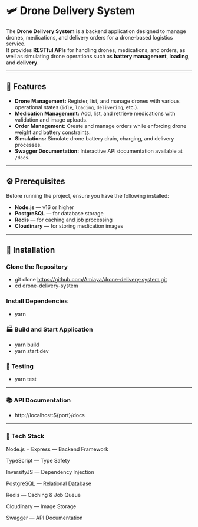 # 🛩️ Drone Delivery System

The **Drone Delivery System** is a backend application designed to manage drones, medications, and delivery orders for a drone-based logistics service.  
It provides **RESTful APIs** for handling drones, medications, and orders, as well as simulating drone operations such as **battery management**, **loading**, and **delivery**.

---

## 🚀 Features

- **Drone Management:** Register, list, and manage drones with various operational states (`idle`, `loading`, `delivering`, etc.).
- **Medication Management:** Add, list, and retrieve medications with validation and image uploads.
- **Order Management:** Create and manage orders while enforcing drone weight and battery constraints.
- **Simulations:** Simulate drone battery drain, charging, and delivery processes.
- **Swagger Documentation:** Interactive API documentation available at `/docs`.

---

## ⚙️ Prerequisites

Before running the project, ensure you have the following installed:

- **Node.js** — v16 or higher
- **PostgreSQL** — for database storage
- **Redis** — for caching and job processing
- **Cloudinary** — for storing medication images

---

## 🧩 Installation

### Clone the Repository

- git clone https://github.com/Amiaya/drone-delivery-system.git
- cd drone-delivery-system

### Install Dependencies

- yarn

### 🏭 Build and Start Application

- yarn build
- yarn start:dev

### 🧹 Testing

- yarn test

---

### 📚 API Documentation

- http://localhost:${port}/docs

---

### 🧠 Tech Stack

Node.js + Express — Backend Framework

TypeScript — Type Safety

InversifyJS — Dependency Injection

PostgreSQL — Relational Database

Redis — Caching & Job Queue

Cloudinary — Image Storage

Swagger — API Documentation

